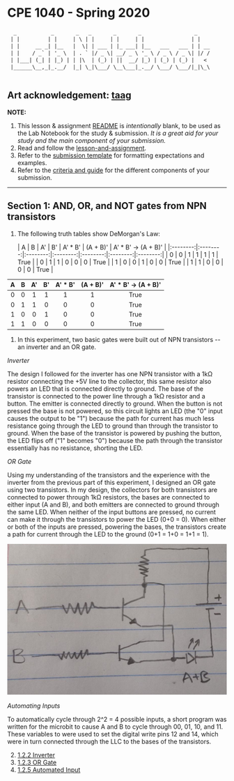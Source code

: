 # CPE 1040 - Spring 2020
```
  _           _       _   _       _       _                 _    
 | |         | |     | \ | |     | |     | |               | |   
 | |     __ _| |__   |  \| | ___ | |_ ___| |__   ___   ___ | | __
 | |    / _` | '_ \  | . ` |/ _ \| __/ _ \ '_ \ / _ \ / _ \| |/ /
 | |___| (_| | |_) | | |\  | (_) | ||  __/ |_) | (_) | (_) |   < 
 |______\__,_|_.__/  |_| \_|\___/ \__\___|_.__/ \___/ \___/|_|\_\
                                                                                                                      
```
Art acknowledgement: [taag](http://patorjk.com/software/taag/)
---

**NOTE:** 
1. This lesson & assignment [README](README.md) is _intentionally_ blank, to be used as the Lab Notebook for the study & submission. _It is a great aid for your study and the main component of your submission._
2. Read and follow the [lesson-and-assignment](lesson-and-assignment.md).
2. Refer to the [submission template](submission-template.md) for formatting expectations and examples. 
4. Refer to the [criteria and guide](criteria-and-guide.md) for the different components of your submission.
---
## Section 1: AND, OR, and NOT gates from NPN transistors
1. The following truth tables show DeMorgan's Law:

   | A        | B        | A'       | B'       | A' * B'  | (A + B)' | A' * B' -> (A + B)' |
|:--------:|:--------:|:--------:|:--------:|:--------:|:--------:|:--------:|
| 0        | 0        | 1        | 1        | 1        | 1        | True     |
| 0        | 1        | 1        | 0        | 0        | 0        | True     |
| 1        | 0        | 0        | 1        | 0        | 0        | True     |
| 1        | 1        | 0        | 0        | 0        | 0        | True     |

| A        | B        | A'       | B'       | A' * B'  | (A + B)' | A' * B' -> (A + B)' |
|:--------:|:--------:|:--------:|:--------:|:--------:|:--------:|:--------:|
| 0        | 0        | 1        | 1        | 1        | 1        | True     |
| 0        | 1        | 1        | 0        | 0        | 0        | True     |
| 1        | 0        | 0        | 1        | 0        | 0        | True     |
| 1        | 1        | 0        | 0        | 0        | 0        | True     |


1. In this experiment, two basic gates were built out of NPN transistors -- an inverter and an OR gate.

_Inverter_

The design I followed for the inverter has one NPN transistor with a 1kΩ resistor connecting the +5V line to the collector, this same resistor also powers an LED that is connected directly to ground. The base of the transistor is connected to the power line through a 1kΩ resistor and a button. The emitter is connected directly to ground. When the button is not pressed the base is not powered, so this circuit lights an LED (the "0" input causes the output to be "1") because the path for current has much less resistance going through the LED to ground than through the transistor to ground. When the base of the transistor is powered by pushing the button, the LED flips off ("1" becomes "0") because the path through the transistor essentially has no resistance, shorting the LED.

_OR Gate_

Using my understanding of the transistors and the experience with the inverter from the previous part of this experiment, I designed an OR gate using two transistors. In my design, the collectors for both transistors are connected to power through 1kΩ resistors, the bases are connected to either input (A and B), and both emitters are connected to ground through the same LED. When neither of the input buttons are pressed, no current can make it through the transistors to power the LED (0+0 = 0). When either or both of the inputs are pressed, powering the bases, the transistors create a path for current through the LED to the ground (0+1 = 1+0 = 1+1 = 1).

![alt text](images/OR-NPN-design.png)

_Automating Inputs_

To automatically cycle through 2^2 = 4 possible inputs, a short program was written for the microbit to cause A and B to cycle through 00, 01, 10, and 11. These variables to were used to set the digital write pins 12 and 14, which were in turn connected through the LLC to the bases of the transistors.

2. [1.2.2 Inverter](https://i.imgur.com/vnHR0Iu.mp4)
3. [1.2.3 OR Gate](https://i.imgur.com/MP3CHD3.mp4)
4. [1.2.5 Automated Input](https://i.imgur.com/MmYteJX.mp4)
